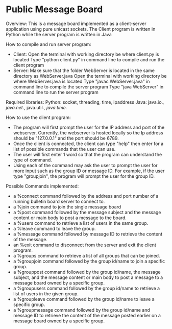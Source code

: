 # Public Message Board
Overview:
This is a message board implemented as a client-server application using pure unicast sockets. The Client program is written in Python while the server program is written in Java

How to compile and run server program:
- Client:
Open the terminal with working directory be where client.py is located
Type "python client.py" in command line to compile and run the client program
- Server:
Make sure that the folder WebServer is located in the same directory as WebServer.java
Open the terminal with working directory be where WebServer.java is located
Type "javac WebServer.java" in command line to compile the server program
Type "java WebServer" in command line to run the server program

Required libraries:
Python: socket, threading, time, ipaddress
Java: java.io.*, java.net.*, java.util.*, java.time.*

How to use the client program:
- The program will first prompt the user for the IP address and port of the webserver. Currently, the webserver is hosted locally so the Ip address should be "127.0.0.1" and the port should be 6789.
- Once the client is connected, the client can type "help" then enter for a list of possible commands that the user can use.
- The user will first enter 1 word so that the program can understand the type of command.
- Using each of the command may ask the user to prompt the user for more input such as the group ID or message ID. For example, if the user type "groupjoin", the program will prompt the user for the group ID.

Possible Commands implemented:
- a %connect command followed by the address and port number of a running bulletin board server to
connect to.
- a %join command to join the single message board
- a %post command followed by the message subject and the message content or main body to post a
message to the board.
- a %users command to retrieve a list of users in the same group.
- a %leave command to leave the group.
- a %message command followed by message ID to retrieve the content of the message.
- an %exit command to disconnect from the server and exit the client program.
- a %groups command to retrieve a list of all groups that can be joined.
- a %groupjoin command followed by the group id/name to join a specific group.
- a %grouppost command followed by the group id/name, the message subject, and the message content or
main body to post a message to a message board owned by a specific group.
- a %groupusers command followed by the group id/name to retrieve a list of users in the given group.
- a %groupleave command followed by the group id/name to leave a specific group.
- a %groupmessage command followed by the group id/name and message ID to retrieve the content of the
message posted earlier on a message board owned by a specific group.
